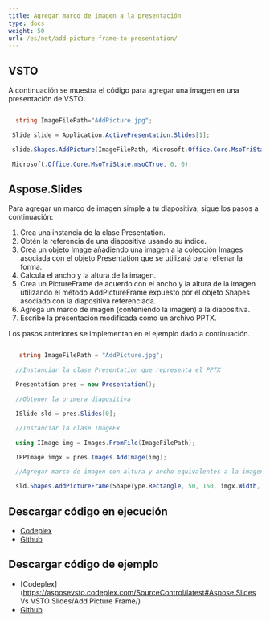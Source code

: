 ```yaml
---
title: Agregar marco de imagen a la presentación
type: docs
weight: 50
url: /es/net/add-picture-frame-to-presentation/
---
```


## **VSTO**
A continuación se muestra el código para agregar una imagen en una presentación de VSTO:

``` csharp

  string ImageFilePath="AddPicture.jpg";

 Slide slide = Application.ActivePresentation.Slides[1];

 slide.Shapes.AddPicture(ImageFilePath, Microsoft.Office.Core.MsoTriState.msoFalse,

 Microsoft.Office.Core.MsoTriState.msoCTrue, 0, 0);

``` 
## **Aspose.Slides**
Para agregar un marco de imagen simple a tu diapositiva, sigue los pasos a continuación:

1. Crea una instancia de la clase Presentation.
1. Obtén la referencia de una diapositiva usando su índice.
1. Crea un objeto Image añadiendo una imagen a la colección Images asociada con el objeto Presentation que se utilizará para rellenar la forma.
1. Calcula el ancho y la altura de la imagen.
1. Crea un PictureFrame de acuerdo con el ancho y la altura de la imagen utilizando el método AddPictureFrame expuesto por el objeto Shapes asociado con la diapositiva referenciada.
1. Agrega un marco de imagen (conteniendo la imagen) a la diapositiva.
1. Escribe la presentación modificada como un archivo PPTX.

Los pasos anteriores se implementan en el ejemplo dado a continuación.

``` csharp

   string ImageFilePath = "AddPicture.jpg";

  //Instanciar la clase Presentation que representa el PPTX

  Presentation pres = new Presentation();

  //Obtener la primera diapositiva

  ISlide sld = pres.Slides[0];

  //Instanciar la clase ImageEx

  using IImage img = Images.FromFile(ImageFilePath);

  IPPImage imgx = pres.Images.AddImage(img);

  //Agregar marco de imagen con altura y ancho equivalentes a la imagen

  sld.Shapes.AddPictureFrame(ShapeType.Rectangle, 50, 150, imgx.Width, imgx.Height, imgx);

``` 
## **Descargar código en ejecución**
- [Codeplex](https://asposevsto.codeplex.com/releases/view/616670)
- [Github](https://github.com/aspose-slides/Aspose.Slides-for-.NET/releases/tag/AsposeSlidesVsVSTOv1.1)
## **Descargar código de ejemplo**
- [Codeplex](https://asposevsto.codeplex.com/SourceControl/latest#Aspose.Slides Vs VSTO Slides/Add Picture Frame/)
- [Github](https://github.com/aspose-slides/Aspose.Slides-for-.NET/tree/master/Plugins/Aspose.Slides%20Vs%20VSTO%20Presentations/Code%20Comparison%20of%20Common%20Features/Add%20Picture%20Frame)